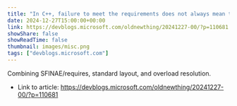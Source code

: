 ```yaml
---
title: "In C++, failure to meet the requirements does not always mean that you fail if you don’t meet the requirements"
date: 2024-12-27T15:00:00+00:00
link: https://devblogs.microsoft.com/oldnewthing/20241227-00/?p=110681
showShare: false
showReadTime: false
thumbnail: images/misc.png
tags: ["devblogs.microsoft.com"]
---
```

Combining SFINAE/requires, standard layout, and overload resolution.

- Link to article: https://devblogs.microsoft.com/oldnewthing/20241227-00/?p=110681